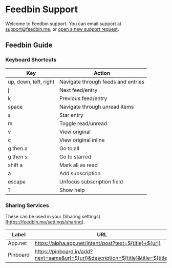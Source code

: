 Feedbin Support
===============

Welcome to Feedbin support. You can email support at [support@feedbin.me](mailto:support@feedbin.me), or [open a new support request](https://github.com/feedbin/support/issues).

Feedbin Guide
-------------

### Keyboard Shortcuts

| Key                     | Action                             |
|-------------------------|------------------------------------|
|up, down, left, right    | Navigate through feeds and entries |
|j                        | Next feed/entry                    |
|k                        | Previous feed/entry                |
|space                    | Navigate through unread items      |
|s                        | Star entry                         |
|m                        | Toggle read/unread                 |
|v                        | View original                      |
|c                        | View original inline               |
|g then a                 | Go to all                          |
|g then s                 | Go to starred                      |
|shift a                  | Mark all as read                   |
|a                        | Add subscription                   |
|escape                   | Unfocus subscription field         |
|?                        | Show help                          |

          
### Sharing Services

These can be used in your (Sharing settings)[https://feedbin.me/settings/sharing].

| Label    | URL                                                                              |
| -------- | -------------------------------------------------------------------------------- |
| App.net  | https://alpha.app.net/intent/post?text=${title}+${url}                           |
| Pinboard | https://pinboard.in/add?next=same&url=${url}&description=${title}&title=${title} |
